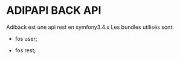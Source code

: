 ADIPAPI BACK API
========================
Adiback est une api rest en symfony3.4.x
 Les bundles utilisés sont:
  * fos user;

  * fos rest;


